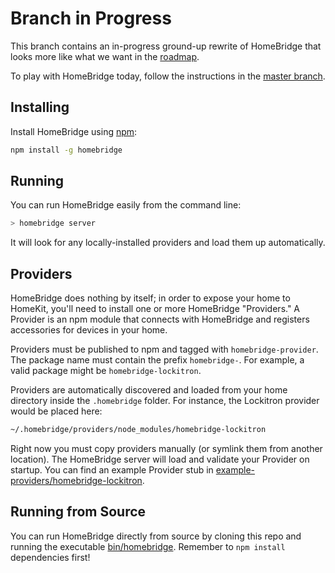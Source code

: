 
# Branch in Progress

This branch contains an in-progress ground-up rewrite of HomeBridge that looks more like what we want in the [roadmap](/nfarina/homebridge/wiki/Roadmap).

To play with HomeBridge today, follow the instructions in the [master branch](/nfarina/homebridge).

## Installing

Install HomeBridge using [npm](https://npmjs.com):

```sh
npm install -g homebridge
```

## Running

You can run HomeBridge easily from the command line:

```sh
> homebridge server
```

It will look for any locally-installed providers and load them up automatically.

## Providers

HomeBridge does nothing by itself; in order to expose your home to HomeKit, you'll need to install one or more HomeBridge "Providers." A Provider is an npm module that connects with HomeBridge and registers accessories for devices in your home.

Providers must be published to npm and tagged with `homebridge-provider`. The package name must contain the prefix `homebridge-`. For example, a valid package might be `homebridge-lockitron`.

Providers are automatically discovered and loaded from your home directory inside the `.homebridge` folder. For instance, the Lockitron provider would be placed here:

```sh
~/.homebridge/providers/node_modules/homebridge-lockitron
```

Right now you must copy providers manually (or symlink them from another location). The HomeBridge server will load and validate your Provider on startup. You can find an example Provider stub in [example-providers/homebridge-lockitron]().

## Running from Source

You can run HomeBridge directly from source by cloning this repo and running the executable [bin/homebridge](). Remember to `npm install` dependencies first!